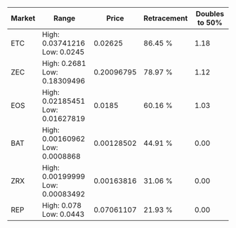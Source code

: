 | Market | Range | Price| Retracement | Doubles to 50% |
| --- | --- | --- | --- | --- |
| ETC | High: 0.03741216<br />Low: 0.0245 | 0.02625 | 86.45 % | 1.18 |
| ZEC | High: 0.2681<br />Low: 0.18309496 | 0.20096795 | 78.97 % | 1.12 |
| EOS | High: 0.02185451<br />Low: 0.01627819 | 0.0185 | 60.16 % | 1.03 |
| BAT | High: 0.00160962<br />Low: 0.0008868 | 0.00128502 | 44.91 % | 0.00 |
| ZRX | High: 0.00199999<br />Low: 0.00083492 | 0.00163816 | 31.06 % | 0.00 |
| REP | High: 0.078<br />Low: 0.0443 | 0.07061107 | 21.93 % | 0.00 |
